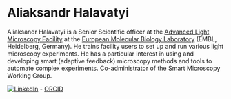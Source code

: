 # Aliaksandr Halavatyi
Aliaksandr Halavatyi is a Senior Scientific officer at the [Advanced Light Microscopy Facility](https://www.embl.org/groups/advanced-light-microscopy-core-facility/) at the [European Molecular Biology Laboratory](https://www.embl.org/) (EMBL, Heidelberg, Germany). He trains facility users to set up and run various light microscopy experiments. He has a particular interest in using and developing smart (adaptive feedback) microscopy methods and tools to automate complex experiments. Co-administrator of the Smart Microscopy Working Group.

[![LinkedIn](https://badgen.net/badge/icon/linkedin?icon=linkedin&label)](https://www.linkedin.com/in/aliaksandr-halavatyi-776219301/?originalSubdomain=de) - [ORCID](https://orcid.org/0000-0002-9002-457X)
